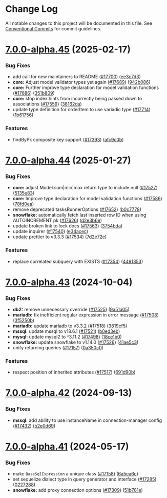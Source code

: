 # Change Log

All notable changes to this project will be documented in this file.
See [Conventional Commits](https://conventionalcommits.org) for commit guidelines.

# [7.0.0-alpha.45](https://github.com/sequelize/sequelize/compare/v7.0.0-alpha.44...v7.0.0-alpha.45) (2025-02-17)

### Bug Fixes

- add call for new maintainers to README ([#17700](https://github.com/sequelize/sequelize/issues/17700)) ([ee3c7d3](https://github.com/sequelize/sequelize/commit/ee3c7d376ee8dfe4729aa623aad1ab0e1b8d6775))
- **core:** Adjust model validator types yet again ([#17689](https://github.com/sequelize/sequelize/issues/17689)) ([942b086](https://github.com/sequelize/sequelize/commit/942b086ee91e37e4870602abf800c4f70e878b3f))
- **core:** Further improve type declaration for model validation functions ([#17686](https://github.com/sequelize/sequelize/issues/17686)) ([351b809](https://github.com/sequelize/sequelize/commit/351b8095932b6f7c81d4a4bf0564ba9cf1ea774e))
- **core:** stop index hints from incorrectly being passed down to associations ([#17559](https://github.com/sequelize/sequelize/issues/17559)) ([38162da](https://github.com/sequelize/sequelize/commit/38162daa3ae0580fb971eae2b3ec0aea0958ae2a))
- update type definition for orderItem to use variadic type ([#17714](https://github.com/sequelize/sequelize/issues/17714)) ([1b61756](https://github.com/sequelize/sequelize/commit/1b617565410edd214624b672a979f2d511e65f22))

### Features

- findByPk composite key support ([#17393](https://github.com/sequelize/sequelize/issues/17393)) ([afc9c0b](https://github.com/sequelize/sequelize/commit/afc9c0b1d5e665e84d3f259368d972ced5b4aba1))

# [7.0.0-alpha.44](https://github.com/sequelize/sequelize/compare/v7.0.0-alpha.43...v7.0.0-alpha.44) (2025-01-27)

### Bug Fixes

- **core:** adjust Model.sum|min|max return type to include null ([#17527](https://github.com/sequelize/sequelize/issues/17527)) ([5135e83](https://github.com/sequelize/sequelize/commit/5135e8305789d438f636e366c453db04f6560db5))
- **core:** Improve type declaration for model validation functions ([#17586](https://github.com/sequelize/sequelize/issues/17586)) ([78fd0ea](https://github.com/sequelize/sequelize/commit/78fd0ea8dbf46748815d90b24d698908f5169ffd))
- remove deprecated tasksRunnerOptions ([#17652](https://github.com/sequelize/sequelize/issues/17652)) ([b0c7778](https://github.com/sequelize/sequelize/commit/b0c77782c5208b8dc7dd86b4a29a5f30489639dd))
- **snowflake:** automatically fetch last inserted row ID when using AUTOINCREMENT pk ([#17626](https://github.com/sequelize/sequelize/issues/17626)) ([d2e3b6e](https://github.com/sequelize/sequelize/commit/d2e3b6e44f9ed3d85c67f07e76e02c59dc76177a))
- update broken link to lock docs ([#17563](https://github.com/sequelize/sequelize/issues/17563)) ([3754bda](https://github.com/sequelize/sequelize/commit/3754bda7f54822d7da8c7c4cfb742d0d6924e97a))
- update inquirer ([#17540](https://github.com/sequelize/sequelize/issues/17540)) ([e34acec](https://github.com/sequelize/sequelize/commit/e34acec96e7eed54300fad1aa6c2a543bf76ac91))
- update prettier to v3.3.3 ([#17534](https://github.com/sequelize/sequelize/issues/17534)) ([7d2e72e](https://github.com/sequelize/sequelize/commit/7d2e72e84da08075a631fc43bf69d909649fc297))

### Features

- replace correlated subquery with EXISTS ([#17354](https://github.com/sequelize/sequelize/issues/17354)) ([4491353](https://github.com/sequelize/sequelize/commit/4491353eaf50067589a7958b28af7572d1c411ff))

# [7.0.0-alpha.43](https://github.com/sequelize/sequelize/compare/v7.0.0-alpha.42...v7.0.0-alpha.43) (2024-10-04)

### Bug Fixes

- **db2:** remove unnecessary override ([#17525](https://github.com/sequelize/sequelize/issues/17525)) ([9a51a05](https://github.com/sequelize/sequelize/commit/9a51a05569cf7b3ff9e532611f1bce07839d7ce2))
- **mariadb:** fix inefficient regular expression in error message ([#17508](https://github.com/sequelize/sequelize/issues/17508)) ([3f5250b](https://github.com/sequelize/sequelize/commit/3f5250b9741c265031e5e7307c2fe3e9cef56b48))
- **mariadb:** update mariadb to v3.3.2 ([#17518](https://github.com/sequelize/sequelize/issues/17518)) ([3819cf5](https://github.com/sequelize/sequelize/commit/3819cf545f2a20a7db28dda649bb4881dd015b16))
- **mssql:** update mssql to v18.6.1 ([#17521](https://github.com/sequelize/sequelize/issues/17521)) ([b0ed3eb](https://github.com/sequelize/sequelize/commit/b0ed3eb5757af0b18c47c011ffc42b9c9cb44c46))
- **mysql:** update mysql2 to ^3.11.2 ([#17498](https://github.com/sequelize/sequelize/issues/17498)) ([18ce1b0](https://github.com/sequelize/sequelize/commit/18ce1b0c5c0f237c17f91647217d769cb194da78))
- **snowflake:** update snowflake to v1.14.0 ([#17526](https://github.com/sequelize/sequelize/issues/17526)) ([41ae5c3](https://github.com/sequelize/sequelize/commit/41ae5c3c8dbf42d15c351fda428a7cb5e59e151c))
- unify returning queries ([#17157](https://github.com/sequelize/sequelize/issues/17157)) ([0a350c0](https://github.com/sequelize/sequelize/commit/0a350c0f91d0eee9c56b92f47cc23c273c9eb206))

### Features

- respect position of inherited attributes ([#17517](https://github.com/sequelize/sequelize/issues/17517)) ([691d90b](https://github.com/sequelize/sequelize/commit/691d90ba8c695c389c34f61fba3ff7fcaf52d634))

# [7.0.0-alpha.42](https://github.com/sequelize/sequelize/compare/v7.0.0-alpha.41...v7.0.0-alpha.42) (2024-09-13)

### Bug Fixes

- **mssql:** add ability to use instanceName in connection-manager config ([#17432](https://github.com/sequelize/sequelize/issues/17432)) ([b2e0d69](https://github.com/sequelize/sequelize/commit/b2e0d69c3b4071c616f0e6ef8ceea8dfc3cbf284))

# [7.0.0-alpha.41](https://github.com/sequelize/sequelize/compare/v7.0.0-alpha.40...v7.0.0-alpha.41) (2024-05-17)

### Bug Fixes

- make `BaseSqlExpression` a unique class ([#17158](https://github.com/sequelize/sequelize/issues/17158)) ([6a5ea6c](https://github.com/sequelize/sequelize/commit/6a5ea6c774b1812a40dd26e873b56291f868bf3f))
- set sequelize dialect type in query generator and interface ([#17285](https://github.com/sequelize/sequelize/issues/17285)) ([0227288](https://github.com/sequelize/sequelize/commit/0227288d1c6fcbf2d4f09e2efa50e4aeb9d435f2))
- **snowflake:** add proxy connection options ([#17309](https://github.com/sequelize/sequelize/issues/17309)) ([51b781e](https://github.com/sequelize/sequelize/commit/51b781e4028f4eda5c4221d94cf4c9141055a762))
